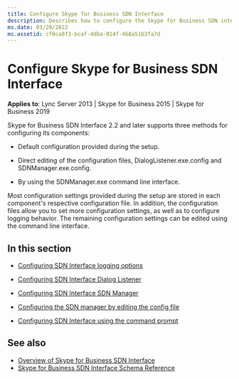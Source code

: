 ```yaml
---
title: Configure Skype for Business SDN Interface
description: Describes how to configure the Skype for Business SDN interface and provides various resources for using the SDN interface.
ms.date: 03/29/2022 
ms.assetid: cf0ca8f3-bcaf-4dba-814f-4b8a5163fa7d
---
```



# Configure Skype for Business SDN Interface

 **Applies to**: Lync Server 2013 | Skype for Business 2015 | Skype for Business 2019

Skype for Business SDN Interface 2.2 and later supports three methods for configuring its components:
  
- Default configuration provided during the setup.

- Direct editing of the configuration files, DialogListener.exe.config and SDNManager.exe.config.

- By using the SDNManager.exe command line interface.

Most configuration settings provided during the setup are stored in each component's respective configuration file. In addition, the configuration files allow you to set more configuration settings, as well as to configure logging behavior. The remaining configuration settings can be edited using the command line interface.

## In this section

- [Configuring SDN Interface logging options](configuring-logging-options.md)

- [Configuring SDN Interface Dialog Listener](configuring-dialog-listener.md)

- [Configuring SDN Interface SDN Manager](configuring-sdn-manager.md)

- [Configuring the SDN manager by editing the config file](configuring-sdn-manager-using-the-config-file.md)

- [Configuring SDN Interface using the command prompt](configuring-sdn-interface-using-the-command-prompt.md)

## See also

- [Overview of Skype for Business SDN Interface](overview.md)
- [Skype for Business SDN Interface Schema Reference](skype-for-business-sdn-interface-schema-reference.md)
